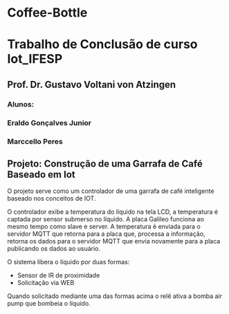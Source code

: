 # Coffee-Bottle

<h1> Trabalho de Conclusão de curso Iot_IFESP</h1>
<h2>Prof. Dr. Gustavo Voltani von Atzingen </h2>
<h3>Alunos:</h3>
<h3>Eraldo Gonçalves Junior</h3>
<h3>Marccello Peres</h3>

<h2>Projeto: Construção de uma Garrafa de Café Baseado em Iot</h2>

O projeto serve como um controlador de uma garrafa de café inteligente baseado nos conceitos de IOT.

O controlador exibe a temperatura do líquido na tela LCD, a temperatura é captada por sensor submerso no líquido.
A placa Galileo funciona ao mesmo tempo como slave e server. A temperatura é enviada para o servidor MQTT que retorna para a placa que, processa a informação, retorna os dados para o servidor MQTT que envia novamente para a placa publicando os dados ao usuário.

O sistema libera o líquido por duas formas:
<ul>
  <li>Sensor de IR de proximidade</li>
  <li>Solicitação via WEB</li>
</ul>
Quando solicitado mediante uma das formas acima o relê ativa a bomba air pump que bombeia o líquido.

